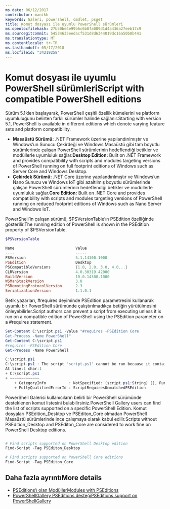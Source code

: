 ```yaml
---
ms.date: 06/12/2017
contributor: manikb
keywords: Galeri, powershell, cmdlet, psget
title: Komut dosyası ile uyumlu PowerShell sürümleri
ms.openlocfilehash: 27b50be4e99b6c6b8fa089d1d4a436a27eeb17c9
ms.sourcegitcommit: 54534635eedacf531d8d6344019dc16a50b8b441
ms.translationtype: MT
ms.contentlocale: tr-TR
ms.lasthandoff: 05/17/2018
ms.locfileid: "34219258"
---
```

# <a name="script-with-compatible-powershell-editions"></a><span data-ttu-id="e5827-103">Komut dosyası ile uyumlu PowerShell sürümleri</span><span class="sxs-lookup"><span data-stu-id="e5827-103">Script with compatible PowerShell editions</span></span>

<span data-ttu-id="e5827-104">Sürüm 5.1’den başlayarak, PowerShell çeşitli özellik kümelerini ve platform uyumluluğunu belirten farklı sürümler halinde sağlanır.</span><span class="sxs-lookup"><span data-stu-id="e5827-104">Starting with version 5.1, PowerShell is available in different editions which denote varying feature sets and platform compatibility.</span></span>

- <span data-ttu-id="e5827-105">**Masaüstü Sürümü:** .NET Framework üzerine yapılandırılmıştır ve Windows’un Sunucu Çekirdeği ve Windows Masaüstü gibi tam boyutlu sürümlerinde çalışan PowerShell sürümlerinin hedeflendiği betikler ve modüllerle uyumluluk sağlar.</span><span class="sxs-lookup"><span data-stu-id="e5827-105">**Desktop Edition:** Built on .NET Framework and provides compatibility with scripts and modules targeting versions of PowerShell running on full footprint editions of Windows such as Server Core and Windows Desktop.</span></span>
- <span data-ttu-id="e5827-106">**Çekirdek Sürümü:** .NET Core üzerine yapılandırılmıştır ve Windows’un Nano Sunucu ve Windows IoT gibi azaltılmış boyutlu sürümlerinde çalışan PowerShell sürümlerinin hedeflendiği betikler ve modüllerle uyumluluk sağlar.</span><span class="sxs-lookup"><span data-stu-id="e5827-106">**Core Edition:** Built on .NET Core and provides compatibility with scripts and modules targeting versions of PowerShell running on reduced footprint editions of Windows such as Nano Server and Windows IoT.</span></span>

<span data-ttu-id="e5827-107">PowerShell’in çalışan sürümü, $PSVersionTable’ın PSEdition özelliğinde gösterilir.</span><span class="sxs-lookup"><span data-stu-id="e5827-107">The running edition of PowerShell is shown in the PSEdition property of $PSVersionTable.</span></span>

```powershell
$PSVersionTable

Name                           Value
----                           -----
PSVersion                      5.1.14300.1000
PSEdition                      Desktop
PSCompatibleVersions           {1.0, 2.0, 3.0, 4.0...}
CLRVersion                     4.0.30319.42000
BuildVersion                   10.0.14300.1000
WSManStackVersion              3.0
PSRemotingProtocolVersion      2.3
SerializationVersion           1.1.0.1
```

<span data-ttu-id="e5827-108">Betik yazarları, #requires deyiminde PSEdition parametresini kullanarak uyumlu bir PowerShell sürümünde çalıştırılmadıkça betiğin yürütülmesini önleyebilirler.</span><span class="sxs-lookup"><span data-stu-id="e5827-108">Script authors can prevent a script from executing unless it is run on a compatible edition of PowerShell using the PSEdition parameter on a #requires statement.</span></span>

```powershell
Set-Content C:\script.ps1 -Value "#requires -PSEdition Core
Get-Process -Name PowerShell"
Get-Content C:\script.ps1
#requires -PSEdition Core
Get-Process -Name PowerShell

C:\script.ps1
C:\script.ps1 : The script 'script.ps1' cannot be run because it contained a "#requires" statement for PowerShell Core edition. The edition of PowerShell that is required by the script does not match the currently running PowerShell Desktop edition.
At line:1 char:1
+ C:\script.ps1
+ ~~~~~~~~~~~~~
    + CategoryInfo          : NotSpecified: (script.ps1:String) [], RuntimeException
    + FullyQualifiedErrorId : ScriptRequiresUnmatchedPSEdition
```

<span data-ttu-id="e5827-109">PowerShell Galerisi kullanıcıların belirli bir PowerShell sürümünde desteklenen komut listesini bulabilirsiniz.</span><span class="sxs-lookup"><span data-stu-id="e5827-109">PowerShell Gallery users can find the list of scripts supported on a specific PowerShell Edition.</span></span>
<span data-ttu-id="e5827-110">Komut dosyaları PSEdition_Desktop ve PSEditon_Core olmadan PowerShell Masaüstü sürümlerinde ince çalışmaya olarak kabul edilir.</span><span class="sxs-lookup"><span data-stu-id="e5827-110">Scripts without PSEdition_Desktop and PSEditon_Core are considered to work fine on PowerShell Desktop editions.</span></span>

```powershell

# Find scripts supported on PowerShell Desktop edition
Find-Script -Tag PSEditon_Desktop

# Find scripts supported on PowerShell Core editions
Find-Script -Tag PSEditon_Core

```

## <a name="more-details"></a><span data-ttu-id="e5827-111">Daha fazla ayrıntı</span><span class="sxs-lookup"><span data-stu-id="e5827-111">More details</span></span>

- [<span data-ttu-id="e5827-112">PSEditions’ı olan Modüller</span><span class="sxs-lookup"><span data-stu-id="e5827-112">Modules with PSEditions</span></span>](module-psedition-support.md)
- [<span data-ttu-id="e5827-113">PowerShellGallery PSEditions desteği</span><span class="sxs-lookup"><span data-stu-id="e5827-113">PSEditions support on PowerShellGallery</span></span>](../how-to/finding-items/searching-by-psedition.md)